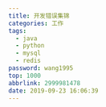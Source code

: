 ```yaml
---
title: 开发错误集锦
categories: 工作
tags:
  - java
  - python
  - mysql
  - redis
password: wang1995
top: 1000
abbrlink: 2999981478
date: 2019-09-23 16:06:39
---
```



